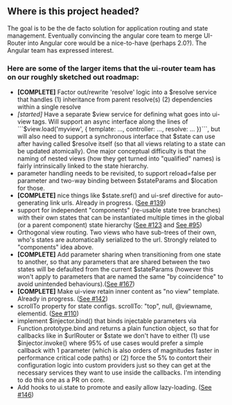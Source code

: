 ## Where is this project headed?

The goal is to be the de facto solution for application routing and state management. Eventually convincing the angular core team to merge UI-Router into Angular core would be a nice-to-have (perhaps 2.0?). The Angular team has expressed interest. 

### Here are some of the larger items that the ui-router team has on our roughly sketched out roadmap: 

* **[COMPLETE]** Factor out/rewrite 'resolve' logic into a $resolve service that handles (1) inheritance from parent resolve(s) (2) dependencies within a single resolve
* *[started]* Have a separate $view service for defining what goes into ui-view tags. Will support an async interface along the lines of ```$view.load('myview', { template: ..., controller: ..., resolve: ... })```, but will also need to support a synchronous interface that $state can use after having called $resolve itself (so that all views relating to a state can be updated atomically). One major conceptual difficulty is that the naming of nested views (how they get turned into "qualified" names) is fairly intrinsically linked to the state hierarchy.
* parameter handling needs to be revisited, to support reload=false per parameter and two-way binding between $stateParams and $location for those.
* **[COMPLETE]** nice things like $state.sref() and ui-sref directive for auto-generating link urls. Already in progress. ([See #139](https://github.com/angular-ui/ui-router/issues/139))
* support for independent "components" (re-usable state tree branches) with their own states that can be instantiated multiple times in the global (or a parent component) state hierarchy ([See #123](https://github.com/angular-ui/ui-router/issues/123) and [See #95](https://github.com/angular-ui/ui-router/issues/95))
* Orthogonal view routing. Two views who have sub-trees of their own, who's states are automatically serialized to the url. Strongly related to "components" idea above.
* **[COMPLETE]** Add parameter sharing when transitioning from one state to another, so that any parameters that are shared between the two states will be defaulted from the current $stateParams (however this won't apply to parameters that are named the same "by coincidence" to avoid unintended behaviours).([See #167](https://github.com/angular-ui/ui-router/issues/167))
* **[COMPLETE]** Make ui-view retain inner content as "no view" template. Already in progress. ([See #142](https://github.com/angular-ui/ui-router/issues/142))
* scrollTo property for state configs. scrollTo: "top", null, @viewname, elementid. ([See #110](https://github.com/angular-ui/ui-router/issues/110))
* implement $injector.bind() that binds injectable parameters via Function.prototype.bind and returns a plain function object, so that for callbacks like in $urlRouter or $state we don't have to either (1) use $injector.invoke() where 95% of use cases would prefer a simple callback with 1 parameter (which is also orders of magnitudes faster in performance critical code paths) or (2) force the 5% to contort their configuration logic into custom providers just so they can get at the necessary services they want to use inside the callbacks. I'm intending to do this one as a PR on core.
* Add hooks to ui.state to promote and easily allow lazy-loading. ([See #146](https://github.com/angular-ui/ui-router/issues/146))